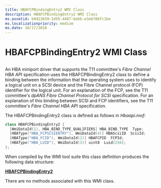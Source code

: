 ```yaml
---
title: HBAFCPBindingEntry2 WMI Class
description: HBAFCPBindingEntry2 WMI Class
ms.assetid: b9423b59-1d55-4487-bebb-e3eb786fc1be
ms.localizationpriority: medium
ms.date: 10/17/2018
---
```


# HBAFCPBindingEntry2 WMI Class


## <span id="ddk_hbafcpbindingentry2_wmi_class_kr"></span><span id="DDK_HBAFCPBINDINGENTRY2_WMI_CLASS_KR"></span>


An HBA miniport driver that supports the T11 committee's *Fibre Channel HBA API* specification uses the HBAFCPBindingEntry2 class to define a binding between the information that the operating system uses to identify a logical unit on a SCSI device and the Fibre Channel protocol (FCP) identifier for the logical unit. For an explanation of the FCP, see the T11 committee's *dpANS Fibre Channel Protocol for SCSI* specification. For an explanation of this binding between SCSI and FCP identifiers, see the T11 committee's *Fibre Channel HBA API* specification.

The HBAFCPBindingEntry2 class is defined as follows in *Hbaapi.mof*:

```cpp
class HBAFCPBindingEntry2 {
  [WmiDataId(1), HBA_BIND_TYPE_QUALIFIERS] HBA_BIND_TYPE  Type;
  [HBAType("HBA_FCPSCSIENTRY"), WmiDataId(4)] HBAScsiID  ScsiId;
  [HBAType("HBA_FCID"), WmiDataId(2)] HBAFCPID  FCPId;
  [HBAType("HBA_LUID"), WmiDataId(3)] uint8  Luid[256];
};
```

When compiled by the WMI tool suite this class definition produces the following data structure:

[**HBAFCPBindingEntry2**](https://docs.microsoft.com/windows-hardware/drivers/ddi/content/hbapiwmi/ns-hbapiwmi-_hbafcpbindingentry2)

There are no methods associated with this WMI class.

 

 





